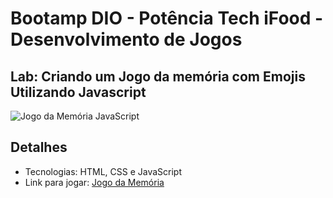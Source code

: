 # Bootamp DIO - Potência Tech iFood - Desenvolvimento de Jogos

## Lab: Criando um Jogo da memória com Emojis Utilizando Javascript

![Jogo da Memória JavaScript](./screenshot/)

## Detalhes 
- Tecnologias: HTML, CSS e JavaScript
- Link para jogar: [Jogo da Memória](https://harcanjo.github.io/dio-jogo-memoria-js/)